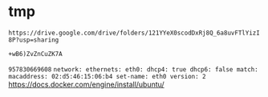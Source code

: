 # tmp


``
https://drive.google.com/drive/folders/121YYeX0scodDxRj8Q_6a8uvFTlYizI8P?usp=sharing
``



``
+wB6)ZvZnCuZK7A
``

``
957830669608
``
``
network:
    ethernets:
        eth0:
            dhcp4: true
            dhcp6: false
            match:
                macaddress: 02:d5:46:15:06:b4
            set-name: eth0
    version: 2
``
https://docs.docker.com/engine/install/ubuntu/
